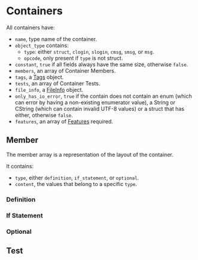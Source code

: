 # Containers

All containers have:

* `name`, type name of the container.
* `object_type` contains:
    * `type`: either `struct`, `clogin`, `slogin`, `cmsg`, `smsg`, or `msg`.
    * `opcode`, only present if `type` is not struct.
* `constant`, `true` if all fields always have the same size, otherwise `false`.
* `members`, an array of Container Members.
* `tags`, a [Tags](tags.md) object.
* `tests`, an array of Container Tests.
* `file_info`, a [FileInfo](fileinfo.md) object.
* `only_has_io_error`, `true` if the contain does not contain an enum (which can error by having a non-existing enumerator value), a String or CString (which can contain invalid UTF-8 values) or a struct that has either, otherwise `false`.
* `features`, an array of [Features](features.md) required.

## Member

The member array is a representation of the layout of the container.

It contains:

* `type`, either `definition`, `if_statement`, or `optional`.
* `content`, the values that belong to a specific `type`.


### Definition

### If Statement

### Optional



## Test
